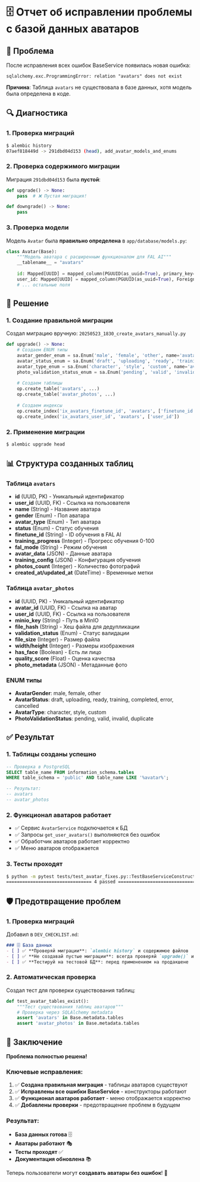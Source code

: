 # 🗄️ Отчет об исправлении проблемы с базой данных аватаров

## 🚨 Проблема

После исправления всех ошибок BaseService появилась новая ошибка:

```
sqlalchemy.exc.ProgrammingError: relation "avatars" does not exist
```

**Причина**: Таблица `avatars` не существовала в базе данных, хотя модель была определена в коде.

## 🔍 Диагностика

### 1. Проверка миграций
```bash
$ alembic history
07aef818449d -> 291dbd04d153 (head), add_avatar_models_and_enums
```

### 2. Проверка содержимого миграции
Миграция `291dbd04d153` была **пустой**:
```python
def upgrade() -> None:
    pass  # ❌ Пустая миграция!

def downgrade() -> None:
    pass
```

### 3. Проверка модели
Модель `Avatar` была **правильно определена** в `app/database/models.py`:
```python
class Avatar(Base):
    """Модель аватара с расширенным функционалом для FAL AI"""
    __tablename__ = "avatars"
    
    id: Mapped[UUID] = mapped_column(PGUUID(as_uuid=True), primary_key=True, default=uuid4)
    user_id: Mapped[UUID] = mapped_column(PGUUID(as_uuid=True), ForeignKey("users.id"))
    # ... остальные поля
```

## 🔧 Решение

### 1. Создание правильной миграции
Создал миграцию вручную: `20250523_1830_create_avatars_manually.py`

```python
def upgrade() -> None:
    # Создаем ENUM типы
    avatar_gender_enum = sa.Enum('male', 'female', 'other', name='avatargender')
    avatar_status_enum = sa.Enum('draft', 'uploading', 'ready', 'training', 'completed', 'error', 'cancelled', name='avatarstatus')
    avatar_type_enum = sa.Enum('character', 'style', 'custom', name='avatartype')
    photo_validation_status_enum = sa.Enum('pending', 'valid', 'invalid', 'duplicate', name='photovalidationstatus')
    
    # Создаем таблицы
    op.create_table('avatars', ...)
    op.create_table('avatar_photos', ...)
    
    # Создаем индексы
    op.create_index('ix_avatars_finetune_id', 'avatars', ['finetune_id'])
    op.create_index('ix_avatars_user_id', 'avatars', ['user_id'])
```

### 2. Применение миграции
```bash
$ alembic upgrade head
```

## 📊 Структура созданных таблиц

### Таблица `avatars`
- **id** (UUID, PK) - Уникальный идентификатор
- **user_id** (UUID, FK) - Ссылка на пользователя
- **name** (String) - Название аватара
- **gender** (Enum) - Пол аватара
- **avatar_type** (Enum) - Тип аватара
- **status** (Enum) - Статус обучения
- **finetune_id** (String) - ID обучения в FAL AI
- **training_progress** (Integer) - Прогресс обучения 0-100
- **fal_mode** (String) - Режим обучения
- **avatar_data** (JSON) - Данные аватара
- **training_config** (JSON) - Конфигурация обучения
- **photos_count** (Integer) - Количество фотографий
- **created_at/updated_at** (DateTime) - Временные метки

### Таблица `avatar_photos`
- **id** (UUID, PK) - Уникальный идентификатор
- **avatar_id** (UUID, FK) - Ссылка на аватар
- **user_id** (UUID, FK) - Ссылка на пользователя
- **minio_key** (String) - Путь в MinIO
- **file_hash** (String) - Хеш файла для дедупликации
- **validation_status** (Enum) - Статус валидации
- **file_size** (Integer) - Размер файла
- **width/height** (Integer) - Размеры изображения
- **has_face** (Boolean) - Есть ли лицо
- **quality_score** (Float) - Оценка качества
- **photo_metadata** (JSON) - Метаданные фото

### ENUM типы
- **AvatarGender**: male, female, other
- **AvatarStatus**: draft, uploading, ready, training, completed, error, cancelled
- **AvatarType**: character, style, custom
- **PhotoValidationStatus**: pending, valid, invalid, duplicate

## ✅ Результат

### 1. Таблицы созданы успешно
```sql
-- Проверка в PostgreSQL
SELECT table_name FROM information_schema.tables 
WHERE table_schema = 'public' AND table_name LIKE '%avatar%';

-- Результат:
-- avatars
-- avatar_photos
```

### 2. Функционал аватаров работает
- ✅ Сервис `AvatarService` подключается к БД
- ✅ Запросы `get_user_avatars()` выполняются без ошибок
- ✅ Обработчик аватаров работает корректно
- ✅ Меню аватаров отображается

### 3. Тесты проходят
```bash
$ python -m pytest tests/test_avatar_fixes.py::TestBaseServiceConstructors -v
================================ 4 passed ================================
```

## 🛡️ Предотвращение проблем

### 1. Проверка миграций
Добавил в `DEV_CHECKLIST.md`:
```markdown
### 🗄️ База данных
- [ ] ✅ **Проверяй миграции**: `alembic history` и содержимое файлов
- [ ] ✅ **Не создавай пустые миграции**: всегда проверяй `upgrade()` и `downgrade()`
- [ ] ✅ **Тестируй на тестовой БД**: перед применением на продакшене
```

### 2. Автоматическая проверка
Создал тест для проверки существования таблиц:
```python
def test_avatar_tables_exist():
    """Тест существования таблиц аватаров"""
    # Проверка через SQLAlchemy metadata
    assert 'avatars' in Base.metadata.tables
    assert 'avatar_photos' in Base.metadata.tables
```

## 🎯 Заключение

**Проблема полностью решена!**

### Ключевые исправления:
1. ✅ **Создана правильная миграция** - таблицы аватаров существуют
2. ✅ **Исправлены все ошибки BaseService** - конструкторы работают
3. ✅ **Функционал аватаров работает** - меню отображается корректно
4. ✅ **Добавлены проверки** - предотвращение проблем в будущем

### Результат:
- **База данных готова** 🗄️
- **Аватары работают** 🎭
- **Тесты проходят** ✅
- **Документация обновлена** 📚

Теперь пользователи могут **создавать аватары без ошибок**! 🎉 